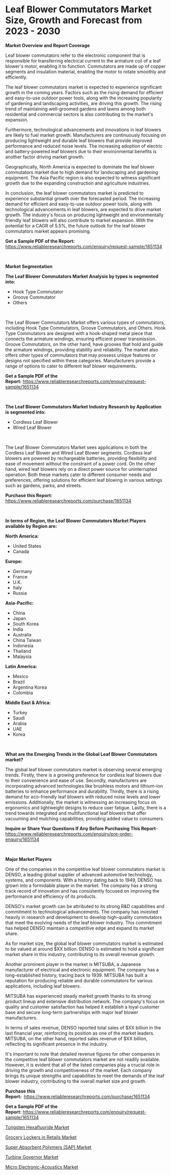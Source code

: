 <p><h1>Leaf Blower Commutators Market Size, Growth and Forecast from 2023 - 2030</h1></p><p><strong>Market Overview and Report Coverage</strong></p>
<p><p>Leaf blower commutators refer to the electronic component that is responsible for transferring electrical current to the armature coil of a leaf blower's motor, enabling it to function. Commutators are made up of copper segments and insulation material, enabling the motor to rotate smoothly and efficiently.</p><p>The leaf blower commutators market is expected to experience significant growth in the coming years. Factors such as the rising demand for efficient and easy-to-use outdoor power tools, along with the increasing popularity of gardening and landscaping activities, are driving this growth. The rising trend of maintaining well-groomed gardens and lawns among both residential and commercial sectors is also contributing to the market's expansion.</p><p>Furthermore, technological advancements and innovations in leaf blowers are likely to fuel market growth. Manufacturers are continuously focusing on producing lightweight and durable leaf blowers that provide improved performance and reduced noise levels. The increasing adoption of electric and battery-powered leaf blowers due to their environmental benefits is another factor driving market growth.</p><p>Geographically, North America is expected to dominate the leaf blower commutators market due to high demand for landscaping and gardening equipment. The Asia Pacific region is also expected to witness significant growth due to the expanding construction and agriculture industries.</p><p>In conclusion, the leaf blower commutators market is predicted to experience substantial growth over the forecasted period. The increasing demand for efficient and easy-to-use outdoor power tools, along with technological advancements in leaf blowers, are expected to drive market growth. The industry's focus on producing lightweight and environmentally friendly leaf blowers will also contribute to market expansion. With the potential for a CAGR of 5.5%, the future outlook for the leaf blower commutators market appears promising.</p></p>
<p><strong>Get a Sample PDF of the Report:</strong> <a href="https://www.reliableresearchreports.com/enquiry/request-sample/1651134">https://www.reliableresearchreports.com/enquiry/request-sample/1651134</a></p>
<p>&nbsp;</p>
<p><strong>Market Segmentation</strong></p>
<p><strong>The Leaf Blower Commutators Market Analysis by types is segmented into:</strong></p>
<p><ul><li>Hook Type Commutator</li><li>Groove Commutator</li><li>Others</li></ul></p>
<p>&nbsp;</p>
<p><p>The Leaf Blower Commutators Market offers various types of commutators, including Hook Type Commutators, Groove Commutators, and Others. Hook Type Commutators are designed with a hook-shaped metal piece that connects the armature windings, ensuring efficient power transmission. Groove Commutators, on the other hand, have grooves that hold and guide the armature windings, providing stability and reliability. The market also offers other types of commutators that may possess unique features or designs not specified within these categories. Manufacturers provide a range of options to cater to different leaf blower requirements.</p></p>
<p><strong>Get a Sample PDF of the Report:</strong>&nbsp;<a href="https://www.reliableresearchreports.com/enquiry/request-sample/1651134">https://www.reliableresearchreports.com/enquiry/request-sample/1651134</a></p>
<p>&nbsp;</p>
<p><strong>The Leaf Blower Commutators Market Industry Research by Application is segmented into:</strong></p>
<p><ul><li>Cordless Leaf Blower</li><li>Wired Leaf Blower</li></ul></p>
<p>&nbsp;</p>
<p><p>The Leaf Blower Commutators Market sees applications in both the Cordless Leaf Blower and Wired Leaf Blower segments. Cordless leaf blowers are powered by rechargeable batteries, providing flexibility and ease of movement without the constraint of a power cord. On the other hand, wired leaf blowers rely on a direct power source for uninterrupted operation. Both these markets cater to different consumer needs and preferences, offering solutions for efficient leaf blowing in various settings such as gardens, parks, and streets.</p></p>
<p><strong>Purchase this Report:</strong>&nbsp; <a href="https://www.reliableresearchreports.com/purchase/1651134">https://www.reliableresearchreports.com/purchase/1651134</a></p>
<p>&nbsp;</p>
<p><strong>In terms of Region, the Leaf Blower Commutators Market Players available by Region are:</strong></p>
<p>
    <p> <strong> North America: </strong>
        <ul>
            <li>United States</li>
            <li>Canada</li>
        </ul>
        </p> 
    <p> <strong> Europe: </strong>
        <ul>
            <li>Germany</li>
            <li>France</li>
            <li>U.K.</li>
            <li>Italy</li>
            <li>Russia</li>
        </ul>
        </p> 
    <p> <strong> Asia-Pacific: </strong>
        <ul>
            <li>China</li>
            <li>Japan</li>
            <li>South Korea</li>
            <li>India</li>
            <li>Australia</li>
            <li>China Taiwan</li>
            <li>Indonesia</li>
            <li>Thailand</li>
            <li>Malaysia</li>
        </ul>
        </p> 
    <p> <strong> Latin America: </strong>
        <ul>
            <li>Mexico</li>
            <li>Brazil</li>
            <li>Argentina Korea</li>
            <li>Colombia</li>
        </ul>
        </p> 
    <p> <strong> Middle East & Africa: </strong>
        <ul>
            <li>Turkey</li>
            <li>Saudi</li>
            <li>Arabia</li>
            <li>UAE</li>
            <li>Korea</li>
        </ul>
    </p>
    </p>
<p>&nbsp;</p>
<p><strong>What are the Emerging Trends in the Global Leaf Blower Commutators market?</strong></p>
<p><p>The global leaf blower commutators market is observing several emerging trends. Firstly, there is a growing preference for cordless leaf blowers due to their convenience and ease of use. Secondly, manufacturers are incorporating advanced technologies like brushless motors and lithium-ion batteries to enhance performance and durability. Thirdly, there is a rising demand for eco-friendly leaf blowers with reduced noise levels and lower emissions. Additionally, the market is witnessing an increasing focus on ergonomics and lightweight designs to reduce user fatigue. Lastly, there is a trend towards integrated and multifunctional leaf blowers that offer vacuuming and mulching capabilities, providing added value to consumers.</p></p>
<p><strong>Inquire or Share Your Questions If Any Before Purchasing This Report</strong>- <a href="https://www.reliableresearchreports.com/enquiry/pre-order-enquiry/1651134">https://www.reliableresearchreports.com/enquiry/pre-order-enquiry/1651134</a></p>
<p>&nbsp;</p>
<p><strong>Major Market Players</strong></p>
<p><p>One of the companies in the competitive leaf blower commutators market is DENSO, a leading global supplier of advanced automotive technology, systems, and components. With a history dating back to 1949, DENSO has grown into a formidable player in the market. The company has a strong track record of innovation and has consistently focused on improving the performance and efficiency of its products. </p><p>DENSO's market growth can be attributed to its strong R&D capabilities and commitment to technological advancements. The company has invested heavily in research and development to develop high-quality commutators that meet the evolving needs of the leaf blower industry. This commitment has helped DENSO maintain a competitive edge and expand its market share.</p><p>As for market size, the global leaf blower commutators market is estimated to be valued at around $XX billion. DENSO is estimated to hold a significant market share in this industry, contributing to its overall revenue growth.</p><p>Another prominent player in the market is MITSUBA, a Japanese manufacturer of electrical and electronic equipment. The company has a long-established history, tracing back to 1939. MITSUBA has built a reputation for producing reliable and durable commutators for various applications, including leaf blowers.</p><p>MITSUBA has experienced steady market growth thanks to its strong product lineup and extensive distribution network. The company's focus on quality and customer satisfaction has helped it establish a loyal customer base and secure long-term partnerships with major leaf blower manufacturers.</p><p>In terms of sales revenue, DENSO reported total sales of $XX billion in the last financial year, reinforcing its position as one of the market leaders. MITSUBA, on the other hand, reported sales revenue of $XX billion, reflecting its significant presence in the industry.</p><p>It's important to note that detailed revenue figures for other companies in the competitive leaf blower commutators market are not readily available. However, it is evident that all of the listed companies play a crucial role in driving the growth and competitiveness of the market. Each company brings its unique strengths and capabilities to meet the demands of the leaf blower industry, contributing to the overall market size and growth.</p></p>
<p><strong>Purchase this Report:</strong>&nbsp;&nbsp;<a href="https://www.reliableresearchreports.com/purchase/1651134">https://www.reliableresearchreports.com/purchase/1651134</a></p>
<p></p>
<p><strong>Get a Sample PDF of the Report:</strong>&nbsp;<a href="https://www.reliableresearchreports.com/enquiry/request-sample/1651134">https://www.reliableresearchreports.com/enquiry/request-sample/1651134</a></p>
<p><p><a href="https://medium.com/@anibalstamm1912/tungsten-hexafluoride-market-size-growth-forecast-2023-2030-7de6ff9bdc45">Tungsten Hexafluoride Market</a></p><p><a href="https://www.linkedin.com/pulse/grocery-lockers-retails-market-research-report-provides/">Grocery Lockers in Retails Market</a></p><p><a href="https://www.linkedin.com/pulse/super-absorbent-polymers-sap-market-share-amp-new-trends/">Super Absorbent Polymers (SAP) Market</a></p><p><a href="https://medium.com/@sheilahaley2023/turbine-governor-market-size-growth-forecast-2023-2030-f4321e771138">Turbine Governor Market</a></p><p><a href="https://www.linkedin.com/pulse/micro-electronic-acoustics-market-research-report-unlocks/">Micro Electronic-Acoustics Market</a></p></p>